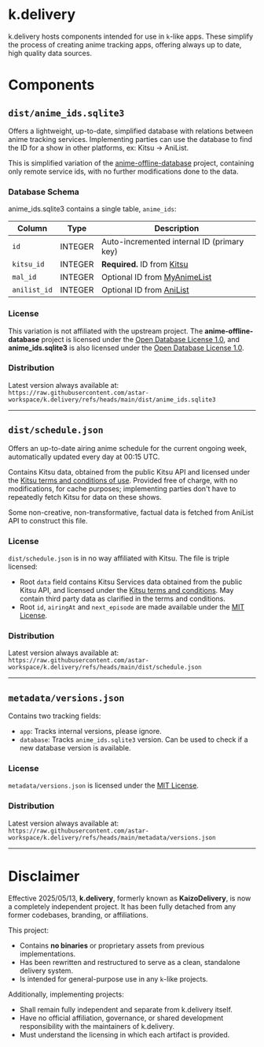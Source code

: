 # k.delivery

k.delivery hosts components intended for use in `k`-like apps. These simplify the process of creating anime tracking
apps, offering always up to date, high quality data sources.


# Components

## `dist/anime_ids.sqlite3`

Offers a lightweight, up-to-date, simplified database with relations between anime tracking services. Implementing
parties can use the database to find the ID for a show in other platforms, ex: Kitsu -> AniList.

This is simplified variation of the [anime-offline-database](https://github.com/manami-project/anime-offline-database) 
project, containing only remote service ids, with no further modifications done to the data.

### Database Schema

anime_ids.sqlite3 contains a single table, `anime_ids`:

| Column       | Type    | Description                                             |
| ------------ | ------- | ------------------------------------------------------- |
| `id`         | INTEGER | Auto-incremented internal ID (primary key)              |
| `kitsu_id`   | INTEGER | **Required.** ID from [Kitsu](https://kitsu.io)         |
| `mal_id`     | INTEGER | Optional ID from [MyAnimeList](https://myanimelist.net) |
| `anilist_id` | INTEGER | Optional ID from [AniList](https://anilist.co)          |

### License

This variation is not affiliated with the upstream project. The **anime-offline-database** project
is licensed under the [Open Database License 1.0](https://github.com/manami-project/anime-offline-database/blob/master/LICENSE),
and **anime_ids.sqlite3** is also licensed under the [Open Database License 1.0](dist/ANIME_IDS_LICENSE.md).

### Distribution

Latest version always available at: `https://raw.githubusercontent.com/astar-workspace/k.delivery/refs/heads/main/dist/anime_ids.sqlite3`

----------------------------

## `dist/schedule.json`

Offers an up-to-date airing anime schedule for the current ongoing week, automatically updated every day at 00:15 UTC.

Contains Kitsu data, obtained from the public Kitsu API and licensed under the
[Kitsu terms and conditions of use](https://kitsu.app/terms). Provided free of charge, with no modifications, for cache
purposes; implementing parties don't have to repeatedly fetch Kitsu for data on these shows.

Some non-creative, non-transformative, factual data is fetched from AniList API to construct this file.

### License

`dist/schedule.json` is in no way affiliated with Kitsu. The file is triple licensed:

- Root `data` field contains Kitsu Services data obtained from the public Kitsu API, and licensed under the 
    [Kitsu terms and conditions](https://kitsu.app/terms). May contain third party data as clarified in the terms
    and conditions.
- Root `id`, `airingAt` and `next_episode` are made available under the [MIT License](LICENSE).

### Distribution

Latest version always available at: `https://raw.githubusercontent.com/astar-workspace/k.delivery/refs/heads/main/dist/schedule.json`

----------------------------

## `metadata/versions.json`

Contains two tracking fields:

- `app`: Tracks internal versions, please ignore.
- `database`: Tracks `anime_ids.sqlite3` version. Can be used to check if a new database version is available.

### License

`metadata/versions.json` is licensed under the [MIT License](LICENSE).

### Distribution

Latest version always available at: `https://raw.githubusercontent.com/astar-workspace/k.delivery/refs/heads/main/metadata/versions.json`

----------------------------

# Disclaimer

Effective 2025/05/13, **k.delivery**, formerly known as **KaizoDelivery**, is now a completely independent project.
It has been fully detached from any former codebases, branding, or affiliations.

This project:

- Contains **no binaries** or proprietary assets from previous implementations.
- Has been rewritten and restructured to serve as a clean, standalone delivery system.
- Is intended for general-purpose use in any `k`-like projects.

Additionally, implementing projects:

- Shall remain fully independent and separate from k.delivery itself.
- Have no official affiliation, governance, or shared development responsibility with the maintainers of k.delivery.
- Must understand the licensing in which each artifact is provided.

